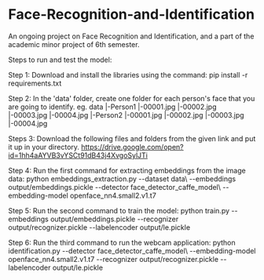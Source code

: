 # Face-Recognition-and-Identification
An ongoing project on Face Recognition and Identification, and a part of the academic minor project of 6th semester.

Steps to run and test the model:

Step 1: Download and install the libraries using the command:
pip install -r requirements.txt

Step 2: In the 'data' folder, create one folder for each person's face that you are going to identify.
        eg. data
              |-Person1
                |-00001.jpg
                |-00002.jpg
                |-00003.jpg
                |-00004.jpg
              |-Person2
                |-00001.jpg
                |-00002.jpg
                |-00003.jpg
                |-00004.jpg
                
Steps 3: Download the following files and folders from the given link and put it up in your directory. 
        https://drive.google.com/open?id=1hh4aAYVB3vYSCt91dB43j4XvgoSylJTi
        
Step 4: Run the first command for extracting embeddings from the image data: 
python embeddings_extraction.py --dataset data\ --embeddings output/embeddings.pickle --detector face_detector_caffe_model\ --embedding-model openface_nn4.small2.v1.t7

Step 5: Run the second command to train the model: 
python train.py --embeddings output/embeddings.pickle --recognizer output/recognizer.pickle --labelencoder output/le.pickle

Step 6: Run the third command to run the webcam application: 
python identification.py --detector face_detector_caffe_model\ --embedding-model openface_nn4.small2.v1.t7 --recognizer output/recognizer.pickle --labelencoder output/le.pickle

